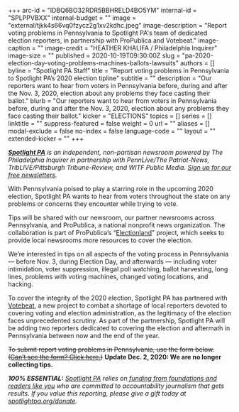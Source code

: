 +++
arc-id = "IDBQ6BO32RDR5BBHRELD4BO5YM"
internal-id = "SPLPPVBXX"
internal-budget = ""
image = "external/tjkk4s66vq0fzycz2g1xv2kdhc.jpeg"
image-description = "Report voting problems in Pennsylvania to Spotlight PA's team of dedicated election reporters, in partnership with ProPublica and Votebeat."
image-caption = ""
image-credit = "HEATHER KHALIFA / Philadelphia Inquirer"
image-size = ""
published = 2020-10-19T09:30:00Z
slug = "pa-2020-election-day-voting-problems-machines-ballots-lawsuits"
authors = []
byline = "Spotlight PA Staff"
title = "Report voting problems in Pennsylvania to Spotlight PA’s 2020 election tipline"
subtitle = ""
description = "Our reporters want to hear from voters in Pennsylvania before, during and after the Nov. 3, 2020, election about any problems they face casting their ballot."
blurb = "Our reporters want to hear from voters in Pennsylvania before, during and after the Nov. 3, 2020, election about any problems they face casting their ballot."
kicker = "ELECTIONS"
topics = []
series = []
linktitle = ""
suppress-featured = false
weight = 0
url = ""
aliases = []
modal-exclude = false
no-index = false
language-code = ""
layout = ""
extended-kicker = ""
+++

<a href="https://www.spotlightpa.org/"><i><b>Spotlight PA</b></i></a><i> is an independent, non-partisan newsroom powered by The Philadelphia Inquirer in partnership with PennLive/The Patriot-News, TribLIVE/Pittsburgh Tribune-Review, and WITF Public Media. </i><a href="https://www.spotlightpa.org/newsletters"><i>Sign up for our free newsletters</i></a><i>.</i>

With Pennsylvania poised to play a starring role in the upcoming 2020 election, Spotlight PA wants to hear from voters throughout the state on any problems or concerns they encounter while trying to vote.

Tips will be shared with our newsroom, our partner newsrooms across Pennsylvania, and ProPublica, a national nonprofit news organization. The collaboration is part of ProPublica’s “<a href="https://www.propublica.org/electionland" target=_blank>Electionland</a>" project, which seeks to provide local newsrooms more resources to cover the election.

We’re interested in tips on all aspects of the voting process in Pennsylvania — before Nov. 3, during Election Day, and afterwards — including voter intimidation, voter suppression, illegal poll watching, ballot harvesting, long lines, problems with voting machines, changed voting locations, and hacking.

To cover the integrity of the 2020 election, Spotlight PA has partnered with <a href="https://votebeat.org/" target=_blank>Votebeat</a>, a new project to combat a shortage of local reporters devoted to covering voting and election administration, as the legitimacy of the election faces unprecedented scrutiny. As part of the partnership, Spotlight PA will be adding two reporters dedicated to covering the election and aftermath in Pennsylvania between now and the end of the year.

<del>To submit report voting problems in Pennsylvania, use the form below. (<a href="https://web.archive.org/web/20201130132132/https://propublica.forms.fm/electionland-2020-tips/forms/8254">Can’t see the form? Click here.</a>)</del> <b>Update Dec. 2, 2020: We are no longer collecting tips.</b>

<i><b>100% ESSENTIAL:</b></i><i> </i><a href="https://www.spotlightpa.org/"><i>Spotlight PA</i></a><i> relies on</i><a href="https://www.spotlightpa.org/support"><i> funding from foundations and readers like you</i></a><i> who are committed to accountability journalism that gets results. If you value this reporting, please give a gift today at </i><a href="https://www.spotlightpa.org/donate"><i>spotlightpa.org/donate</i></a><i>.</i>
